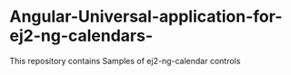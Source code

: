 # Angular-Universal-application-for-ej2-ng-calendars-
This repository contains Samples of ej2-ng-calendar controls
